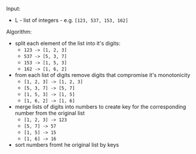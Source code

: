 Input:

- L - list of integers - e.g. `[123, 537, 153, 162]`

Algorithm:

- split each element of the list into it's digits:
  - `123 -> [1, 2, 3]`
  - `537 -> [5, 3, 7]`
  - `153 -> [1, 5, 3]`
  - `162 -> [1, 6, 2]`
- from each list of digits remove digits that compromise it's monotonicity
  - `[1, 2, 3] -> [1, 2, 3]`
  - `[5, 3, 7] -> [5, 7]`
  - `[1, 5, 3] -> [1, 5]`
  - `[1, 6, 2] -> [1, 6]`
- merge lists of digits into numbers to create key for the corresponding number from the original list
  - `[1, 2, 3] -> 123`
  - `[5, 7] -> 57`
  - `[1, 5] -> 15`
  - `[1, 6] -> 16`
- sort numbers fromt he original list by keys
